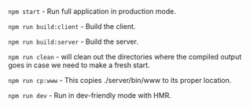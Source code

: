 `npm start` - Run full application in production mode.

`npm run build:client` - Build the client.

`npm run build:server` - Build the server.

`npm run clean` - will clean out the directories where the compiled output goes in case we need to make a fresh start.

`npm run cp:www` - This copies ./server/bin/www to its proper location.

`npm run dev` - Run in dev-friendly mode with HMR.